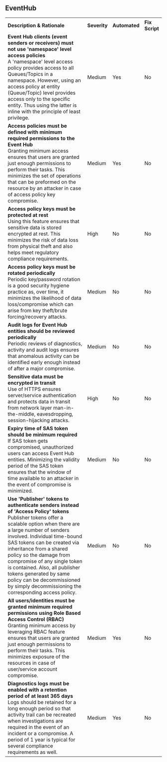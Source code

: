 ﻿<H2>EventHub</H2><table><tr><th align="left">Description & Rationale</th><th align="left">Severity</th><th align="left">Automated</th><th align="left">Fix Script</th></tr><tr><td><b>Event Hub clients (event senders or receivers) must not use 'namespace' level access policies</b><br/>A 'namespace' level access policy provides access to all Queues/Topics in a namespace. However, using an access policy at entity (Queue/Topic) level provides access only to the specific entity. Thus using the latter is inline with the principle of least privilege.</td><td>Medium</td><td>Yes</td><td>No</td></tr><tr><td><b>Access policies must be defined with minimum required permissions to the Event Hub</b><br/>Granting minimum access ensures that users are granted just enough permissions to perform their tasks. This minimizes the set of operations that can be preformed on the resource by an attacker in case of access policy key compromise.</td><td>Medium</td><td>Yes</td><td>No</td></tr><tr><td><b>Access policy keys must be protected at rest</b><br/>Using this feature ensures that sensitive data is stored encrypted at rest. This minimizes the risk of data loss from physical theft and also helps meet regulatory compliance requirements.</td><td>High</td><td>No</td><td>No</td></tr><tr><td><b>Access policy keys must be rotated periodically</b><br/>Periodic key/password rotation is a good security hygiene practice as, over time, it minimizes the likelihood of data loss/compromise which can arise from key theft/brute forcing/recovery attacks.</td><td>Medium</td><td>No</td><td>No</td></tr><tr><td><b>Audit logs for Event Hub entities should be reviewed periodically</b><br/>Periodic reviews of diagnostics, activity and audit logs ensures that anomalous activity can be identified early enough instead of after a major compromise.</td><td>Medium</td><td>No</td><td>No</td></tr><tr><td><b>Sensitive data must be encrypted in transit</b><br/>Use of HTTPS ensures server/service authentication and protects data in transit from network layer man-in-the-middle, eavesdropping, session-hijacking attacks.</td><td>High</td><td>No</td><td>No</td></tr><tr><td><b>Expiry time of SAS token should be minimum required</b><br/>If SAS token gets compromised, unauthorized users can access Event Hub entities. Minimizing the validity period of the SAS token ensures that the window of time available to an attacker in the event of compromise is minimized.</td><td>Medium</td><td>No</td><td>No</td></tr><tr><td><b>Use 'Publisher' tokens to authenticate senders instead of 'Access Policy' tokens</b><br/>Publisher tokens offer a scalable option when there are a large number of senders involved. Individual time-bound SAS tokens can be created via inheritance from a shared policy so the damage from compromise of any single token is contained. Also, all publisher tokens generated by same policy can be decommissioned by simply decommissioning the corresponding access policy.</td><td>Medium</td><td>No</td><td>No</td></tr><tr><td><b>All users/identities must be granted minimum required permissions using Role Based Access Control (RBAC)</b><br/>Granting minimum access by leveraging RBAC feature ensures that users are granted just enough permissions to perform their tasks. This minimizes exposure of the resources in case of user/service account compromise.</td><td>Medium</td><td>Yes</td><td>No</td></tr><tr><td><b>Diagnostics logs must be enabled with a retention period of at least 365 days</b><br/>Logs should be retained for a long enough period so that activity trail can be recreated when investigations are required in the event of an incident or a compromise. A period of 1 year is typical for several compliance requirements as well.</td><td>Medium</td><td>Yes</td><td>No</td></tr></table>

